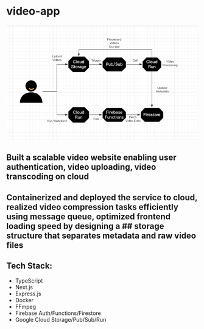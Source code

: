 # video-app
![Image](https://github.com/connorwang0901/video-app/blob/main/WeChat88bdf4782519bfe4e01e0262a7c79ef6.png)
## Built a scalable video website enabling user authentication, video uploading, video transcoding on cloud 
## Containerized and deployed the service to cloud, realized video compression tasks efficiently using message queue, optimized frontend loading speed by designing a ## storage structure that separates metadata and raw video files

## Tech Stack:
- TypeScript
- Next.js
- Express.js
- Docker
- FFmpeg
- Firebase Auth/Functions/Firestore
- Google Cloud Storage/Pub/Sub/Run

